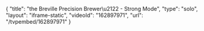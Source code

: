 {
    "title": "the Breville Precision Brewer\u2122 - Strong Mode",
    "type": "solo",
    "layout": "iframe-static",
    "videoId": "162897971",
    "url": "\/tvpembed\/162897971"
}
